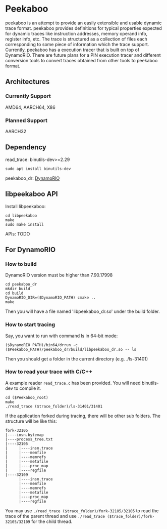 # Peekaboo
peekaboo is an attempt to provide an easily extensible and usable dynamic trace
format. peekaboo provides definitions for typical properties expected for
dynamic traces like instruction addresses, memory operand info, register info,
etc. The trace is structured as a collection of files each corresponding to some
piece of information which the trace support. Currently, peekaboo has a
execution tracer that is built on top of DynamoRIO. There are future plans for a
PIN execution tracer and different conversion tools to convert traces obtained
from other tools to peekaboo format.

## Architectures
### Currently Support
AMD64, AARCH64, X86
### Planned Support
AARCH32

## Dependency
read_trace: binutils-dev>=2.29
```
sudo apt install binutils-dev
```
peekaboo_dr: [DynamoRIO](https://github.com/DynamoRIO/dynamorio)

## libpeekaboo API
Install libpeekaboo:
```
cd libpeekaboo
make
sudo make install
```
APIs:
TODO

## For DynamoRIO
### How to build
DynamoRIO version must be higher than 7.90.17998
```
cd peekaboo_dr
mkdir build
cd build
DynamoRIO_DIR=($DynamoRIO_PATH) cmake ..
make
```
Then you will have a file named 'libpeekaboo_dr.so' under the build folder.
### How to start tracing
Say, you want to run with command ls in 64-bit mode:
```
($DynamoRIO_PATH)/bin64/drrun -c ($Peekaboo_PATH)/peekaboo_dr/build/libpeekaboo_dr.so -- ls
```
Then you should get a folder in the current directory (e.g. ./ls-31401)
### How to read your trace with C/C++
A example reader `read_trace.c` has been provided. You will need binutils-dev to compile it.
```
cd ($Peekaboo_root)
make
./read_trace ($trace_folder)/ls-31401/31401
```
If the application forked during tracing, there will be other sub folders. The structure will be like this:
```
fork-32105
|----insn.bytemap
|----process_tree.txt
|----32105
|     |----insn.trace
|     |----memfile
|     |----memrefs
|     |----metafile
|     |----proc_map
|     |----regfile
|----32109
      |----insn.trace
      |----memfile
      |----memrefs
      |----metafile
      |----proc_map
      |----regfile
```
You may use `./read_trace ($trace_folder)/fork-32105/32105` to read the trace of the parent thread and use `./read_trace ($trace_folder)/fork-32105/32109` for the child thread.